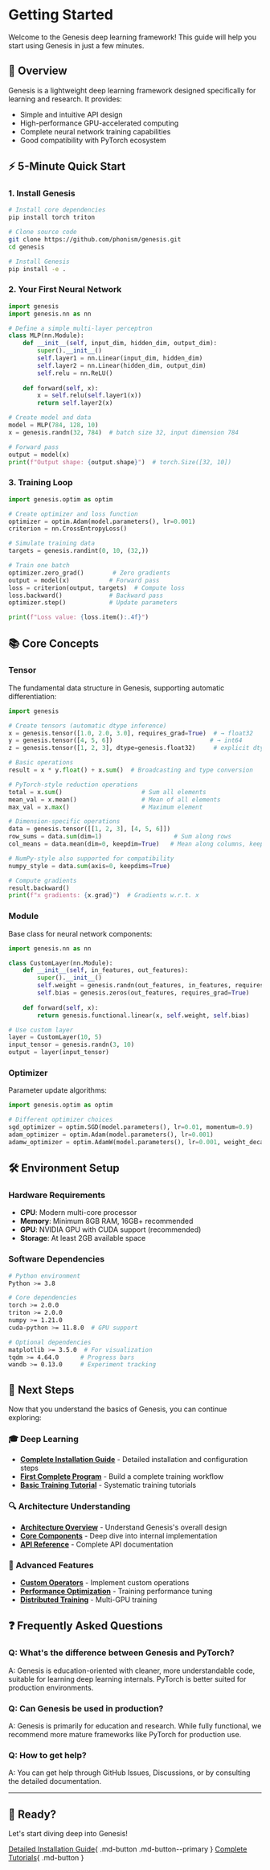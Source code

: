 # Getting Started

Welcome to the Genesis deep learning framework! This guide will help you start using Genesis in just a few minutes.

## 🎯 Overview

Genesis is a lightweight deep learning framework designed specifically for learning and research. It provides:

- Simple and intuitive API design
- High-performance GPU-accelerated computing
- Complete neural network training capabilities
- Good compatibility with PyTorch ecosystem

## ⚡ 5-Minute Quick Start

### 1. Install Genesis

```bash
# Install core dependencies
pip install torch triton

# Clone source code
git clone https://github.com/phonism/genesis.git
cd genesis

# Install Genesis
pip install -e .
```

### 2. Your First Neural Network

```python
import genesis
import genesis.nn as nn

# Define a simple multi-layer perceptron
class MLP(nn.Module):
    def __init__(self, input_dim, hidden_dim, output_dim):
        super().__init__()
        self.layer1 = nn.Linear(input_dim, hidden_dim)
        self.layer2 = nn.Linear(hidden_dim, output_dim)
        self.relu = nn.ReLU()
    
    def forward(self, x):
        x = self.relu(self.layer1(x))
        return self.layer2(x)

# Create model and data
model = MLP(784, 128, 10)
x = genesis.randn(32, 784)  # batch size 32, input dimension 784

# Forward pass
output = model(x)
print(f"Output shape: {output.shape}")  # torch.Size([32, 10])
```

### 3. Training Loop

```python
import genesis.optim as optim

# Create optimizer and loss function
optimizer = optim.Adam(model.parameters(), lr=0.001)
criterion = nn.CrossEntropyLoss()

# Simulate training data
targets = genesis.randint(0, 10, (32,))

# Train one batch
optimizer.zero_grad()        # Zero gradients
output = model(x)           # Forward pass
loss = criterion(output, targets)  # Compute loss
loss.backward()             # Backward pass
optimizer.step()            # Update parameters

print(f"Loss value: {loss.item():.4f}")
```

## 📚 Core Concepts

### Tensor
The fundamental data structure in Genesis, supporting automatic differentiation:

```python
import genesis

# Create tensors (automatic dtype inference)
x = genesis.tensor([1.0, 2.0, 3.0], requires_grad=True)  # → float32
y = genesis.tensor([4, 5, 6])                           # → int64
z = genesis.tensor([1, 2, 3], dtype=genesis.float32)     # explicit dtype

# Basic operations
result = x * y.float() + x.sum()  # Broadcasting and type conversion

# PyTorch-style reduction operations
total = x.sum()                      # Sum all elements
mean_val = x.mean()                  # Mean of all elements
max_val = x.max()                    # Maximum element

# Dimension-specific operations
data = genesis.tensor([[1, 2, 3], [4, 5, 6]])
row_sums = data.sum(dim=1)                    # Sum along rows
col_means = data.mean(dim=0, keepdim=True)   # Mean along columns, keep dims

# NumPy-style also supported for compatibility
numpy_style = data.sum(axis=0, keepdims=True)

# Compute gradients
result.backward()
print(f"x gradients: {x.grad}")  # Gradients w.r.t. x
```

### Module
Base class for neural network components:

```python
import genesis.nn as nn

class CustomLayer(nn.Module):
    def __init__(self, in_features, out_features):
        super().__init__()
        self.weight = genesis.randn(out_features, in_features, requires_grad=True)
        self.bias = genesis.zeros(out_features, requires_grad=True)
    
    def forward(self, x):
        return genesis.functional.linear(x, self.weight, self.bias)

# Use custom layer
layer = CustomLayer(10, 5)
input_tensor = genesis.randn(3, 10)
output = layer(input_tensor)
```

### Optimizer
Parameter update algorithms:

```python
import genesis.optim as optim

# Different optimizer choices
sgd_optimizer = optim.SGD(model.parameters(), lr=0.01, momentum=0.9)
adam_optimizer = optim.Adam(model.parameters(), lr=0.001)
adamw_optimizer = optim.AdamW(model.parameters(), lr=0.001, weight_decay=0.01)
```

## 🛠️ Environment Setup

### Hardware Requirements

- **CPU**: Modern multi-core processor
- **Memory**: Minimum 8GB RAM, 16GB+ recommended
- **GPU**: NVIDIA GPU with CUDA support (recommended)
- **Storage**: At least 2GB available space

### Software Dependencies

```bash
# Python environment
Python >= 3.8

# Core dependencies
torch >= 2.0.0
triton >= 2.0.0
numpy >= 1.21.0
cuda-python >= 11.8.0  # GPU support

# Optional dependencies
matplotlib >= 3.5.0  # For visualization
tqdm >= 4.64.0      # Progress bars
wandb >= 0.13.0     # Experiment tracking
```

## 📖 Next Steps

Now that you understand the basics of Genesis, you can continue exploring:

### 🎓 Deep Learning
- [**Complete Installation Guide**](installation.md) - Detailed installation and configuration steps
- [**First Complete Program**](first-steps.md) - Build a complete training workflow
- [**Basic Training Tutorial**](../tutorials/basic-training.md) - Systematic training tutorials

### 🔍 Architecture Understanding
- [**Architecture Overview**](../architecture/index.md) - Understand Genesis's overall design
- [**Core Components**](../core-components/index.md) - Deep dive into internal implementation
- [**API Reference**](../api-reference/index.md) - Complete API documentation

### 🚀 Advanced Features
- [**Custom Operators**](../tutorials/custom-ops.md) - Implement custom operations
- [**Performance Optimization**](../tutorials/performance-tuning.md) - Training performance tuning
- [**Distributed Training**](../tutorials/distributed-training.md) - Multi-GPU training

## ❓ Frequently Asked Questions

### Q: What's the difference between Genesis and PyTorch?
A: Genesis is education-oriented with cleaner, more understandable code, suitable for learning deep learning internals. PyTorch is better suited for production environments.

### Q: Can Genesis be used in production?
A: Genesis is primarily for education and research. While fully functional, we recommend more mature frameworks like PyTorch for production use.

### Q: How to get help?
A: You can get help through GitHub Issues, Discussions, or by consulting the detailed documentation.

---

## 🎉 Ready?

Let's start diving deep into Genesis!

[Detailed Installation Guide](installation.md){ .md-button .md-button--primary }
[Complete Tutorials](../tutorials/index.md){ .md-button }